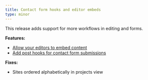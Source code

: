 ```yaml
---
title: Contact form hooks and editor embeds
type: minor
---
```


This release adds support for more workflows in editing and forms.

**Features:**

* [Allow your editors to embed content](/editing/options/#embedding-media)
* [Add post hooks for contact form submissions](/hosting/contact-forms/#webhooks)

**Fixes:**

* Sites ordered alphabetically in projects view